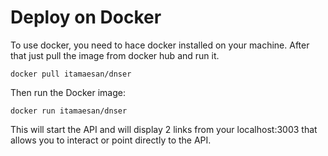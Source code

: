 # Deploy on Docker

To use docker, you need to hace docker installed on your machine. After that just pull the image from docker hub and run it.

```
docker pull itamaesan/dnser
```

Then run the Docker image:

```	
docker run itamaesan/dnser
```

This will start the API and will display 2 links from your localhost:3003 that allows you to interact or point directly to the API.
